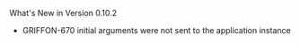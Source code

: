 What's New in Version 0.10.2

 * GRIFFON-670 initial arguments were not sent to the application instance


